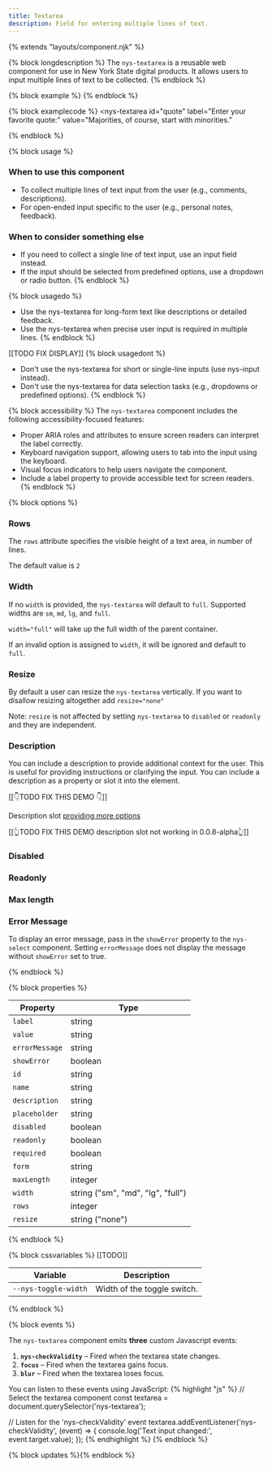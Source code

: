 ```yaml
---
title: Textarea
description: Field for entering multiple lines of text.
---
```


{% extends "layouts/component.njk" %}

{% block longdescription %}
The `nys-textarea` is a reusable web component for use in New York State digital products. It allows users to input multiple lines of text to be collected.
{% endblock %}

{% block example %}
<nys-textarea id="quote" label="Enter your favorite quote:" value="Majorities, of course, start with minorities."></nys-textarea>
{% endblock %}

{% block examplecode %}
<nys-textarea
  id="quote"
  label="Enter your favorite quote:"
  value="Majorities, of course, start with minorities."
></nys-textarea>
{% endblock %}

{% block usage %}
### When to use this component
  - To collect multiple lines of text input from the user (e.g., comments, descriptions).
  - For open-ended input specific to the user (e.g., personal notes, feedback).
### When to consider something else
  - If you need to collect a single line of text input, use an input field instead.
  - If the input should be selected from predefined options, use a dropdown or radio button.
{% endblock %}

{% block usagedo %}
  - Use the nys-textarea for long-form text like descriptions or detailed feedback.
  - Use the nys-textarea when precise user input is required in multiple lines.
{% endblock %}

[[TODO FIX DISPLAY]]
{% block usagedont %}
  - Don't use the nys-textarea for short or single-line inputs (use nys-input instead).
  - Don't use the nys-textarea for data selection tasks (e.g., dropdowns or predefined options).
{% endblock %}

{% block accessibility %}
The <code class="language-js">nys-textarea</code> component includes the following accessibility-focused features:

  - Proper ARIA roles and attributes to ensure screen readers can interpret the label correctly.
  - Keyboard navigation support, allowing users to tab into the input using the keyboard.
  - Visual focus indicators to help users navigate the component.
  - Include a label property to provide accessible text for screen readers.
{% endblock %}

{% block options %}
### Rows
The `rows` attribute specifies the visible height of a text area, in number of lines.

The default value is `2`

<nys-textarea label="This textarea renders with 4 rows" rows="4"></nys-textarea>

### Width
If no `width` is provided, the `nys-textarea` will default to `full`. Supported widths are `sm`, `md`, `lg`, and `full`.

`width="full"` will take up the full width of the parent container.

If an invalid option is assigned to `width`, it will be ignored and default to `full`.

<nys-textarea width="md" label="This textarea is md"></nys-textarea>


### Resize
By default a user can resize the `nys-textarea` vertically. If you want to disallow resizing altogether add `resize="none"`

Note: `resize` is not affected by setting `nys-textarea` to `disabled` or `readonly` and they are independent.

<nys-textarea label="This textarea is not resizable" rows="4" resize="none"></nys-textarea>


### Description
You can include a description to provide additional context for the user. This is useful for providing instructions or clarifying the input. You can include a description as a property or slot it into the element.

<nys-textarea label="Label" description="description property"></nys-textarea>
[[👇TODO FIX THIS DEMO 👇]]
<nys-textarea label="Label">
  <p slot="description">Description slot <a href="https://ny.gov">providing more options</a></p>
</nys-textarea>
[[👆TODO FIX THIS DEMO description slot not working in 0.0.8-alpha👆]]

### Disabled 

<nys-textarea label="Disabled textarea" disabled></nys-textarea>


### Readonly

<nys-textarea label="Readonly teextarea" value="This text cannot be changed" readonly></nys-textarea>

### Max length

<nys-textarea label="Max Length" description="You cannot type more than 10 characters in the below field" maxlength="10"></nys-textarea>

### Error Message
To display an error message, pass in the `showError` property to the `nys-select` component. Setting `errorMessage` does not display the message without `showError` set to true.


<nys-textarea label="Describe the incident" showError errorMessage="You did not provide a value for this field."></nys-textarea>


{% endblock %}

{% block properties %}

<table>
  <thead>
    <tr>
      <th>Property</th>
      <th>Type</th>
    </tr>
  </thead>
  <tbody>
    <tr>
      <td><code>label</code></td>
      <td>string</td>
    </tr>
    <tr>
      <td><code>value</code></td>
      <td>string</td>
    </tr>
    <tr>
      <td><code>errorMessage</code></td>
      <td>string</td>
    </tr>
    <tr>
      <td><code>showError</code></td>
      <td>boolean</td>
    </tr>
    <tr>
      <td><code>id</code></td>
      <td>string</td>
    </tr>
    <tr>
      <td><code>name</code></td>
      <td>string</td>
    </tr>
    <tr>
      <td><code>description</code></td>
      <td>string</td>
    </tr>
    <tr>
      <td><code>placeholder</code></td>
      <td>string</td>
    </tr>
    <tr>
      <td><code>disabled</code></td>
      <td>boolean</td>
    </tr>
    <tr>
      <td><code>readonly</code></td>
      <td>boolean</td>
    </tr>
    <tr>
      <td><code>required</code></td>
      <td>boolean</td>
    </tr>
    <tr>
      <td><code>form</code></td>
      <td>string</td>
    </tr>
    <tr>
      <td><code>maxLength</code></td>
      <td>integer</td>
    </tr>
    <tr>
      <td><code>width</code></td>
      <td>string ("sm", "md", "lg", "full")</td>
    </tr>
    <tr>
      <td><code>rows</code></td>
      <td>integer</td>
    </tr>
    <tr>
      <td><code>resize</code></td>
      <td>string ("none")</td>
    </tr>
  </tbody>
</table>

{% endblock %}

{% block cssvariables %}
[[TODO]]
<table>
  <thead>
    <tr>
      <th>Variable</th>
      <th>Description</th>
    </tr>
  </thead>
  <tbody>
    <tr>
      <td><code>--nys-toggle-width</code></td>
      <td>Width of the toggle switch.</td>
    </tr>
  </tbody>
  </table>

{% endblock %}

{% block events %}
<p>The <code class="language-js">nys-textarea</code> component emits <strong>three</strong> custom Javascript events:</p>
<ol>
<li><strong><code>nys-checkValidity</code></strong> – Fired when the textarea state changes.</li>
<li><strong><code>focus</code></strong> – Fired when the textarea gains focus.</li>
<li><strong><code>blur</code></strong> – Fired when the textarea loses focus.</li>
</ol>

You can listen to these events using JavaScript:
{% highlight "js" %}
// Select the textarea component
const textarea = document.querySelector('nys-textarea');

// Listen for the 'nys-checkValidity' event
textarea.addEventListener('nys-checkValidity', (event) => {
  console.log('Text input changed:', event.target.value);
});
{% endhighlight %}
{% endblock %}

{% block updates %}{% endblock %}